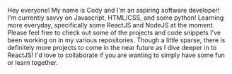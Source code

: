 Hey everyone! My name is Cody and I'm an aspiring software developer!
I'm currently savvy on Javascript, HTML/CSS, and some python!
Learning more everyday, specifically some ReactJS and NodeJS at the moment.
Please feel free to check out some of the projects and code snippets I've been working on in my various repositories.
Though a little sparse, there is definitely more projects to come in the near future as I dive deeper in to ReactJS!
I'd love to collaborate if you are wanting to simply have some fun or learn together.
